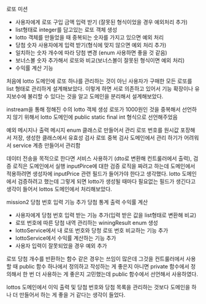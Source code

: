 로또 미션
- 사용자에게 로또 구입 금액 입력 받기 (잘못된 형식이었을 경우 예외처리 추가)
- list형태로 integer를 담고있는 로또 객체 생성
- lotto 객체를 만들었을 때 중복되는 숫자를 가지고 있으면 예외 처리
- 당첨 숫자 사용자에게 입력 받기(형식에 맞지 않으면 예외 처리 추가)
- 일치하는 숫자 개수에 따라 당첨 변경 (enum 사용하면 좋을 것 같음)
- 보너스볼 숫자 추가해서 로또와 비교(보너스볼이 잘못된 형식이면 예외 처리)
- 수익률 계산 기능

처음에 lotto 도메인에 로또 하나를 관리하는 것이 아닌 사용자가 구매한 모든 로또를 list 형태로 관리하게 설계해보았다.
이렇게 하면 서로 의존하고 있어서 기능 확장이나 유지보수에 불리할 수 있다는 것을 알고 도메인을 분리해서 설계해보았다.

instream을 통해 정해진 수의 lotto 객체 생성
로또가 1000원인 것을 중복해서 선언하지 않기 위해서 lotto 도메인에 public static final int 형식으로 선언해주었음

예외 메시지나 출력 메시지 enum 클래스로 만들어서 관리
로또 번호를 원시값 포장해서 저장, 생성한 클래스에서 유효성 검사
로또 중복 검사 도메인에서 관리 하기가 어려워서 service 계층 만들어서 관리함

데이터 전송을 목적으로 한다면 서비스 사용하기 (dto로 변환해 컨트룰러에서 출력), 검증 로직은 도메인에서 실행
inputPirce에 대한 검증 로직을 짜려고 하는데 도메인에서 적용하려면 생성자에 inputPrice 관련 필드가 들어가야 한다고 생각했다.
lotto 도메인에서 검증하려고 했는데 그렇게 되면 lotto가 생성될 때마다 필요없는 필드가 생긴다고 생각이 들어서 lottos 도메인에서 처리해보았다.

mission2
당첨 번호 입력 기능 추가
당첨 통계 출력
수익률 계산

- 사용자에게 당첨 번호 입력 받는 기능 추가(입력 받은 값을 list형태로 변환해 비교)
- 로또 번호에 따른 당첨 내역 관리하는 winingResult enum 생성
- lottoService에서 내 로또 번호와 당청 로또 번호 비교하는 기능 추가
- lottoService에서 수익률 계산하는 기능 추가
- 사용자 입력이 잘못되었을 경우 예외 추가

로또 당첨 개수를 반환하는 함수 같은 경우는 쓰임이 많은데 그것을 컨트룰러에서 사용할 때 public 함수 하나에서 정의하고 작성하는 게 좋은지 아니면
private 함수에서 정의해서 한 번 더 사용하는 게 좋은지 고민했는데 public 함수에서 선언해서 사용하였다.

lottos 도메인에서 이익 출력 및 당첨 번호와 당첨 목록을 관리하는 것보다 도메인을 하나 더 만들어서 하는 게 좋을 거 같다는 생각이 들었다.

